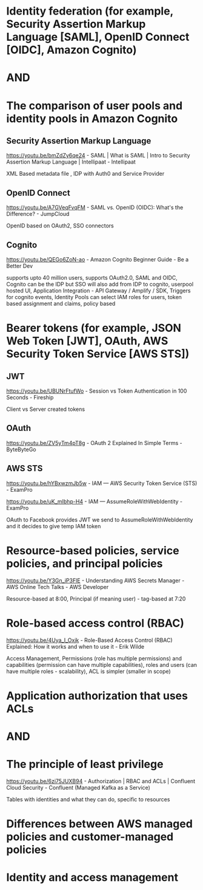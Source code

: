 # Identity federation (for example, Security Assertion Markup Language [SAML], OpenID Connect [OIDC], Amazon Cognito)

# AND

# The comparison of user pools and identity pools in Amazon Cognito

## Security Assertion Markup Language

https://youtu.be/bmZdZy6qe24 - SAML | What is SAML | Intro to Security Assertion Markup Language | Intellipaat - Intellipaat

XML Based metadata file , IDP with Auth0 and Service Provider

## OpenID Connect

https://youtu.be/A7GVeqFvqFM - SAML vs. OpenID (OIDC): What's the Difference? - JumpCloud

OpenID based on OAuth2, SSO connectors

## Cognito

https://youtu.be/QEGo6ZoN-ao - Amazon Cognito Beginner Guide - Be a Better Dev

supports upto 40 million users, supports OAuth2.0, SAML and OIDC, Cognito can be the IDP but SSO will also add from IDP to cognito, userpool hosted UI, Application Integration - API Gateway / Amplify / SDK, Triggers for cognito events, Identity Pools can select IAM roles for users, token based assignment and claims, policy based

# Bearer tokens (for example, JSON Web Token [JWT], OAuth, AWS Security Token Service [AWS STS])

## JWT

https://youtu.be/UBUNrFtufWo - Session vs Token Authentication in 100 Seconds - Fireship

Client vs Server created tokens

## OAuth

https://youtu.be/ZV5yTm4pT8g - OAuth 2 Explained In Simple Terms - ByteByteGo

## AWS STS

https://youtu.be/hYBxwzmJb5w - IAM — AWS Security Token Service (STS) - ExamPro

https://youtu.be/uK_mIbhp-H4 - IAM — AssumeRoleWithWebIdentity - ExamPro

OAuth to Facebook provides JWT we send to AssumeRoleWithWebIdentity and it decides to give temp IAM token 

# Resource-based policies, service policies, and principal policies

https://youtu.be/Y3Gn_iP3FlE - Understanding AWS Secrets Manager - AWS Online Tech Talks - AWS Developer

Resource-based at 8:00, Principal (if meaning user) - tag-based at 7:20

# Role-based access control (RBAC)

https://youtu.be/4Uya_I_Oxjk - Role-Based Access Control (RBAC) Explained: How it works and when to use it - Erik Wilde

Access Management, Permissions (role has multiple permissions) and capabilities (permission can have multiple capabilities), roles and users (can have multiple roles - scalability), ACL is simpler (smaller in scope)

# Application authorization that uses ACLs

# AND

# The principle of least privilege

https://youtu.be/6zi75JUXB94 - Authorization | RBAC and ACLs | Confluent Cloud Security - Confluent (Managed Kafka as a Service)

Tables with identities and what they can do, specific to resources

# Differences between AWS managed policies and customer-managed policies

# Identity and access management
